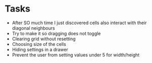# Tasks
* After SO much time I just discovered cells also interact with their diagonal neighbours
* Try to make it so dragging does not toggle
* Clearing grid without resetting
* Choosing size of the cells
* Hiding settings in a drawer
* Prevent the user from setting values under 5 for width/height

